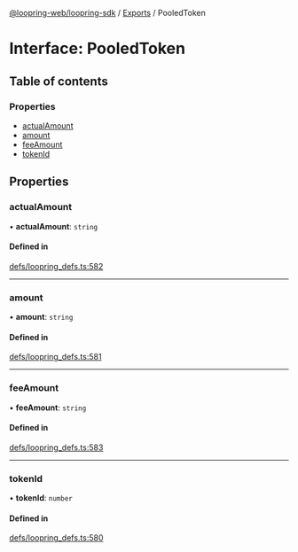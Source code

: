 [@loopring-web/loopring-sdk](../README.md) / [Exports](../modules.md) / PooledToken

# Interface: PooledToken

## Table of contents

### Properties

- [actualAmount](PooledToken.md#actualamount)
- [amount](PooledToken.md#amount)
- [feeAmount](PooledToken.md#feeamount)
- [tokenId](PooledToken.md#tokenid)

## Properties

### actualAmount

• **actualAmount**: `string`

#### Defined in

[defs/loopring_defs.ts:582](https://github.com/Loopring/loopring_sdk/blob/fd60be9/src/defs/loopring_defs.ts#L582)

___

### amount

• **amount**: `string`

#### Defined in

[defs/loopring_defs.ts:581](https://github.com/Loopring/loopring_sdk/blob/fd60be9/src/defs/loopring_defs.ts#L581)

___

### feeAmount

• **feeAmount**: `string`

#### Defined in

[defs/loopring_defs.ts:583](https://github.com/Loopring/loopring_sdk/blob/fd60be9/src/defs/loopring_defs.ts#L583)

___

### tokenId

• **tokenId**: `number`

#### Defined in

[defs/loopring_defs.ts:580](https://github.com/Loopring/loopring_sdk/blob/fd60be9/src/defs/loopring_defs.ts#L580)

